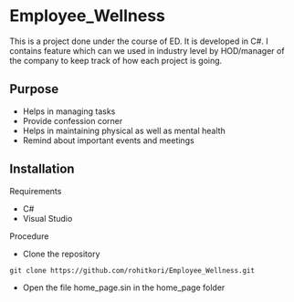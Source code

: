 # Employee_Wellness
This is a project done under the course of ED. It is developed in C#. I contains feature which can we used in industry level by HOD/manager of the company to keep track of how each project is going.

## Purpose
* Helps in managing tasks
* Provide confession corner
* Helps in maintaining physical as well as mental health
* Remind about important events and meetings

## Installation

Requirements
* C#
* Visual Studio

Procedure

* Clone the repository
``` 
git clone https://github.com/rohitkori/Employee_Wellness.git
```

* Open the file home_page.sin in the home_page folder
   
